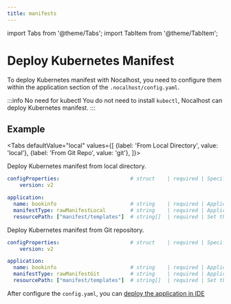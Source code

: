 ```yaml
---
title: manifests
---
```


import Tabs from '@theme/Tabs';
import TabItem from '@theme/TabItem';

# Deploy Kubernetes Manifest

To deploy Kubernetes manifest with Nocalhost, you need to configure them within the application section of the `.nocalhost/config.yaml`.

:::info No need for kubectl
You do not need to install `kubectl`, Nocalhost can deploy Kubernetes manifest.
:::

## Example

<Tabs
  defaultValue="local"
  values={[
    {label: 'From Local Directory', value: 'local'},
    {label: 'From Git Repo', value: 'git'},
  ]}>
<TabItem value="local">

Deploy Kubernetes manifest from local directory.

```yaml
configProperties:                       # struct    | required | Specify config properties
    version: v2 

application:
  name: bookinfo                        # string    | required | Application name
  manifestType: rawManifestLocal        # string    | required | Application k8s manifest type
  resourcePath: ["manifest/templates"]  # string[]  | required | Set the application resource path
```

</TabItem>
  
<TabItem value="git">

Deploy Kubernetes manifest from Git repository.

```yaml
configProperties:                       # struct    | required | Specify config properties
    version: v2 

application:
  name: bookinfo                        # string    | required | Application name
  manifestType: rawManifestGit          # string    | required | Application k8s manifest type
  resourcePath: ["manifest/templates"]  # string[]  | required | Set the application resource path
```

</TabItem>
</Tabs>

After configure the `config.yaml`, you can [deploy the application in IDE](../guides/deploy/deploy-by-ide)